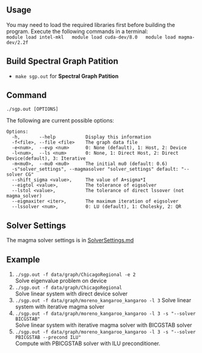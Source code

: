 ## Usage
You may need to load the required libraries first before building the program. Execute the following commands in a terminal:  
	```
	module load intel-mkl  
	module load cuda-dev/8.0  
	module load magma-dev/2.2f  
	```
## Build Spectral Graph Patition

* `make sgp.out` for __Spectral Graph Patition__  
## Command 

`./sgp.out [OPTIONS]`  

The following are current possible options:  

```
Options:
  -h,       --help           Display this information
  -f<file>, --file <file>    The graph data file
  -e<num>,  --evp <num>      0: None (default), 1: Host, 2: Device
  -l<num>,  --ls <num>       0: None, 1: Direct Host, 2: Direct Device(default), 3: Iterative
  -m<mu0>,  --mu0 <mu0>      The initial mu0 (default: 0.6)
  -s"solver_settings", --magmasolver "solver_settings" default: "--solver CG"
  --shift_sigma <value>,     The value of A+sigma*I
  --eigtol <value>,          The tolerance of eigsolver
  --lstol <value>,           The tolerance of direct lssover (not magma_solver)
  --eigmaxiter <iter>,       The maximum iteration of eigsolver
  --lssolver <num>,          0: LU (default), 1: Cholesky, 2: QR 
``` 
## Solver Settings
The magma solver settings is in [SolverSettings.md](SolverSettings.md)

## Example

1. `./sgp.out -f data/graph/ChicagoRegional -e 2`  
    Solve eigenvalue problem on device
2. `./sgp.out -f data/graph/ChicagoRegional`  
	Solve linear system with direct device solver  
3. `./sgp.out -f data/graph/moreno_kangaroo_kangaroo -l 3`
	Solve linear system with iterative magma solver
4. `./sgp.out -f data/graph/moreno_kangaroo_kangaroo -l 3 -s "--solver BICGSTAB"`  
    Solve linear system with iterative magma solver with BICGSTAB solver  
5. `./sgp.out -f data/graph/moreno_kangaroo_kangaroo -l 3 -s "--solver PBICGSTAB --precond ILU"`  
    Compute with PBICGSTAB solver with ILU preconditioner.  